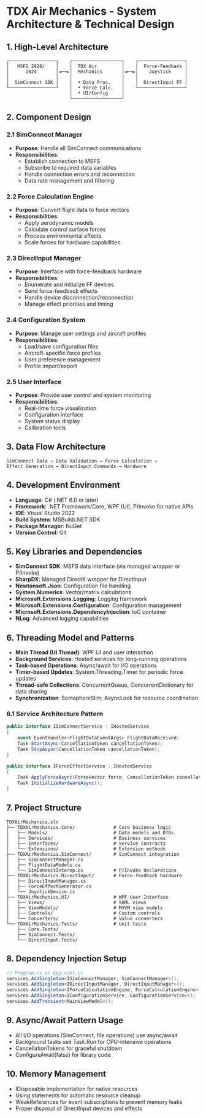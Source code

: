 # TDX Air Mechanics - System Architecture & Technical Design

## 1. High-Level Architecture
```
┌─────────────────┐    ┌──────────────────┐    ┌─────────────────┐
│   MSFS 2020/    │    │  TDX Air         │    │  Force-Feedback │
│      2024       │◄──►│  Mechanics       │◄──►│    Joystick     │
│                 │    │                  │    │                 │
│  SimConnect SDK │    │  • Data Proc.    │    │  DirectInput FF │
└─────────────────┘    │  • Force Calc.   │    └─────────────────┘
                       │  • UI/Config     │
                       └──────────────────┘
```

## 2. Component Design

### 2.1 SimConnect Manager
- **Purpose**: Handle all SimConnect communications
- **Responsibilities**:
  - Establish connection to MSFS
  - Subscribe to required data variables
  - Handle connection errors and reconnection
  - Data rate management and filtering

### 2.2 Force Calculation Engine
- **Purpose**: Convert flight data to force vectors
- **Responsibilities**:
  - Apply aerodynamic models
  - Calculate control surface forces
  - Process environmental effects
  - Scale forces for hardware capabilities

### 2.3 DirectInput Manager
- **Purpose**: Interface with force-feedback hardware
- **Responsibilities**:
  - Enumerate and initialize FF devices
  - Send force-feedback effects
  - Handle device disconnection/reconnection
  - Manage effect priorities and timing

### 2.4 Configuration System
- **Purpose**: Manage user settings and aircraft profiles
- **Responsibilities**:
  - Load/save configuration files
  - Aircraft-specific force profiles
  - User preference management
  - Profile import/export

### 2.5 User Interface
- **Purpose**: Provide user control and system monitoring
- **Responsibilities**:
  - Real-time force visualization
  - Configuration interface
  - System status display
  - Calibration tools

## 3. Data Flow Architecture
```
SimConnect Data → Data Validation → Force Calculation → 
Effect Generation → DirectInput Commands → Hardware
```

## 4. Development Environment
- **Language**: C# (.NET 6.0 or later)
- **Framework**: .NET Framework/Core, WPF (UI), P/Invoke for native APIs
- **IDE**: Visual Studio 2022
- **Build System**: MSBuild/.NET SDK
- **Package Manager**: NuGet
- **Version Control**: Git

## 5. Key Libraries and Dependencies
- **SimConnect SDK**: MSFS data interface (via managed wrapper or P/Invoke)
- **SharpDX**: Managed DirectX wrapper for DirectInput
- **Newtonsoft.Json**: Configuration file handling
- **System.Numerics**: Vector/matrix calculations
- **Microsoft.Extensions.Logging**: Logging framework
- **Microsoft.Extensions.Configuration**: Configuration management
- **Microsoft.Extensions.DependencyInjection**: IoC container
- **NLog**: Advanced logging capabilities

## 6. Threading Model and Patterns
- **Main Thread (UI Thread)**: WPF UI and user interaction
- **Background Services**: Hosted services for long-running operations
- **Task-based Operations**: Async/await for I/O operations
- **Timer-based Updates**: System.Threading.Timer for periodic force updates
- **Thread-safe Collections**: ConcurrentQueue, ConcurrentDictionary for data sharing
- **Synchronization**: SemaphoreSlim, AsyncLock for resource coordination

### 6.1 Service Architecture Pattern
```csharp
public interface ISimConnectService : IHostedService
{
    event EventHandler<FlightDataEventArgs> FlightDataReceived;
    Task StartAsync(CancellationToken cancellationToken);
    Task StopAsync(CancellationToken cancellationToken);
}

public interface IForceEffectService : IHostedService
{
    Task ApplyForceAsync(ForceVector force, CancellationToken cancellationToken);
    Task InitializeHardwareAsync();
}
```

## 7. Project Structure
```
TDXAirMechanics.sln
├── TDXAirMechanics.Core/              # Core business logic
│   ├── Models/                        # Data models and DTOs
│   ├── Services/                      # Business services
│   ├── Interfaces/                    # Service contracts
│   └── Extensions/                    # Extension methods
├── TDXAirMechanics.SimConnect/        # SimConnect integration
│   ├── SimConnectManager.cs
│   ├── FlightDataModels.cs
│   └── SimConnectInterop.cs           # P/Invoke declarations
├── TDXAirMechanics.DirectInput/       # Force-feedback hardware
│   ├── DirectInputManager.cs
│   ├── ForceEffectGenerator.cs
│   └── JoystickDevice.cs
├── TDXAirMechanics.UI/                # WPF User Interface
│   ├── Views/                         # XAML views
│   ├── ViewModels/                    # MVVM view models
│   ├── Controls/                      # Custom controls
│   └── Converters/                    # Value converters
└── TDXAirMechanics.Tests/             # Unit tests
    ├── Core.Tests/
    ├── SimConnect.Tests/
    └── DirectInput.Tests/
```

## 8. Dependency Injection Setup
```csharp
// Program.cs or App.xaml.cs
services.AddSingleton<ISimConnectManager, SimConnectManager>();
services.AddSingleton<IDirectInputManager, DirectInputManager>();
services.AddSingleton<IForceCalculationEngine, ForceCalculationEngine>();
services.AddSingleton<IConfigurationService, ConfigurationService>();
services.AddTransient<MainViewModel>();
```

## 9. Async/Await Pattern Usage
- All I/O operations (SimConnect, file operations) use async/await
- Background tasks use Task.Run for CPU-intensive operations
- CancellationTokens for graceful shutdown
- ConfigureAwait(false) for library code

## 10. Memory Management
- IDisposable implementation for native resources
- Using statements for automatic resource cleanup
- WeakReferences for event subscriptions to prevent memory leaks
- Proper disposal of DirectInput devices and effects